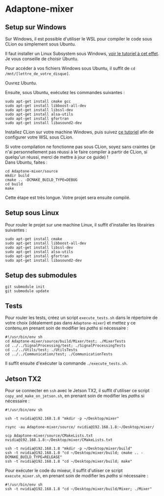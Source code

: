 # Adaptone-mixer

## Setup sur Windows
Sur Windows, il est possible d'utiliser le WSL pour compiler le code sous CLion ou simplement sous Ubuntu.

Il faut installer un Linux Subsystem sous Windows, [voir le tutoriel à cet effet](https://docs.microsoft.com/en-us/windows/wsl/install-win10). \
Je vous conseille de choisir Ubuntu.

Pour accéder à vos fichiers Windows sous Ubuntu, il suffit de `cd /mnt/[lettre_de_votre_disque]`.

Ouvrez Ubuntu.

Ensuite, sous Ubuntu, exécutez les commandes suivantes :
```
sudo apt-get install cmake gcc
sudo apt-get install libboost-all-dev
sudo apt-get install libssl-dev
sudo apt-get install alsa-utils
sudo apt-get install gfortran
sudo apt-get install libasound2-dev
```

Installez CLion sur votre machine Windows, puis suivez [ce tutoriel](https://www.jetbrains.com/help/clion/how-to-use-wsl-development-environment-in-clion.html) afin de configurer votre WSL sous CLion.

Si votre compilation ne fonctionne pas sous CLion, soyez sans craintes (je n'ai personnellement pas réussi à le faire compiler à partir de CLion, si quelqu'un réussi, merci de mettre à jour ce guide) ! \
Dans Ubuntu, faites : 
```
cd Adaptone-mixer/source
mkdir build
cmake .. -DCMAKE_BUILD_TYPE=DEBUG
cd build
make
```
Cette étape est très longue. Votre projet sera ensuite compilé.


## Setup sous Linux
Pour rouler le projet sur une machine Linux, il suffit d'installer les librairies suivantes :

```
sudo apt-get install cmake
sudo apt-get install libboost-all-dev
sudo apt-get install libssl-dev
sudo apt-get install alsa-utils
sudo apt-get install gfortran
sudo apt-get install libasound2-dev
```

## Setup des submodules
```shell
git submodule init
git submodule update
```

## Tests
Pour rouler les tests, créez un script `execute_tests.sh` dans le répertoire de votre choix (idéalement pas dans `Adaptone-mixer`) et mettez y ce contenu,en prenant soin de modifier les _paths_ si nécessaire :
```
#!/usr/bin/env sh
cd Adaptone-mixer/source/build/Mixer/test; ./MixerTests
cd ../../SignalProcessing/test; ./SignalProcessingTests
cd ../../Utils/test; ./UtilsTests
cd ../../Communication/test; ./CommunicationTests
```

Il suffit ensuite d'exécuter la commande `./execute_tests.sh`.


## Jetson TX2
Pour se connecter en `ssh` avec le Jetson TX2, il suffit d'utiliser ce script `copy_and_make_on_jetson.sh`, en prenant soin de modifier les _paths_ si nécessaire :
```
#!/usr/bin/env sh

ssh -t nvidia@192.168.1.8 "mkdir -p ~/Desktop/mixer"

rsync -au Adaptone-mixer/source/ nvidia@192.168.1.8:~/Desktop/mixer/

scp Adaptone-mixer/source/CMakeLists.txt nvidia@192.168.1.8:~/Desktop/mixer/CMakeLists.txt

ssh -t nvidia@192.168.1.8 "mkdir -p ~/Desktop/mixer/build"
ssh -t nvidia@192.168.1.8 "cd ~/Desktop/mixer/build; cmake .. -DCMAKE_BUILD_TYPE=RELEASE"
ssh -t nvidia@192.168.1.8 "cd ~/Desktop/mixer/build; make"
```

Pour exécuter le code du mixeur, il suffit d'utiiser ce script `execute_mixer.sh`, en prenant soin de modifier les _paths_ si nécessaire :
```
#!/usr/bin/env sh
ssh -t nvidia@192.168.1.8 "cd ~/Desktop/mixer/build/Mixer; ./Mixer"
```
